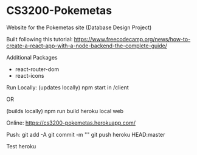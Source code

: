 # CS3200-Pokemetas
Website for the Pokemetas site (Database Design Project)

Built following this tutorial:
https://www.freecodecamp.org/news/how-to-create-a-react-app-with-a-node-backend-the-complete-guide/

Additional Packages
- react-router-dom
- react-icons

Run Locally:
(updates locally)
npm start in /client

OR

(builds locally)
npm run build
heroku local web

Online:
https://cs3200-pokemetas.herokuapp.com/

Push:
git add -A
git commit -m ""
git push heroku HEAD:master

Test heroku